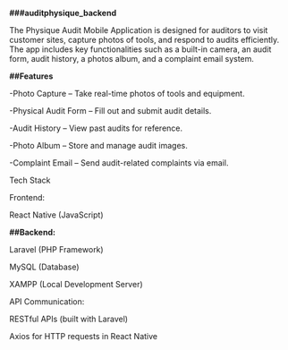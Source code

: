 **###auditphysique_backend**


The Physique Audit Mobile Application is designed for auditors to visit customer sites, capture photos of tools, and respond to audits efficiently. The app includes key functionalities such as a built-in camera, an audit form, audit history, a photos album, and a complaint email system.

**##Features**

-Photo Capture – Take real-time photos of tools and equipment.

-Physical Audit Form – Fill out and submit audit details.

-Audit History – View past audits for reference.

-Photo Album – Store and manage audit images.

-Complaint Email – Send audit-related complaints via email.

Tech Stack

Frontend:

React Native (JavaScript)

**##Backend:**

Laravel (PHP Framework)

MySQL (Database)

XAMPP (Local Development Server)

API Communication:

RESTful APIs (built with Laravel)

Axios for HTTP requests in React Native
